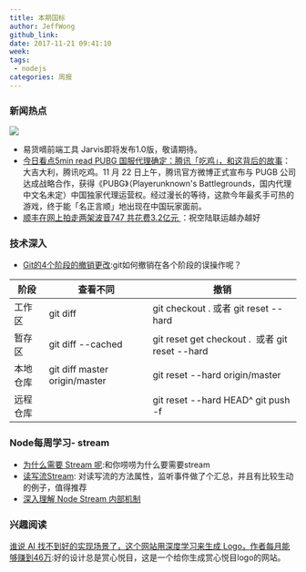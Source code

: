 ```yaml
---
title: 本期国标
author: JeffWong
github_link: 
date: 2017-11-21 09:41:10
week:
tags:
 - nodejs
categories: 周报
---
```

### 新闻热点
![](http://image.tf56.com/dfs/group1/M00/3E/FE/CiFBCVoWjl-AA7u6AAUdnfAubOM162.png)
- 易货嘀前端工具 Jarvis即将发布1.0版，敬请期待。
- [今日看点5min read
PUBG 国服代理确定：腾讯「吃鸡」，和这背后的故事](http://www.geekpark.net/news/224211)：大吉大利，腾讯吃鸡。11 月 22 日上午，腾讯官方微博正式宣布与 PUGB 公司达成战略合作，获得《PUBG》（Playerunknown's Battlegrounds，国内代理中文名未定）中国独家代理运营权。经过漫长的等待，这款今年最炙手可热的游戏，终于能「名正言顺」地出现在中国玩家面前。
- [顺丰在网上拍走两架波音747 共花费3.2亿元 ](http://www.techweb.com.cn/it/2017-11-21/2608890.shtml)：祝空陆联运越办越好

### 技术深入

- [Git的4个阶段的撤销更改](http://mp.weixin.qq.com/s?__biz=MjM5MTA1MjAxMQ==&mid=2651227335&idx=1&sn=54bbf426f7b8358fddcb4a3901255eb3&chksm=bd495d438a3ed45517ce21f33cdd457fb9201ba34d6723a1104df8a9bc0a934737f0df92f9a7&mpshare=1&scene=23&srcid=1124Gph1KGpiTh1R94cxPjxJ#rd):git如何撤销在各个阶段的误操作呢？

|阶段|查看不同|撤销|
|---|---|---|
|工作区|git diff|git checkout . 或者 git reset --hard|
|暂存区|git diff --cached| git reset  get checkout .  或者 git reset --hard |
|本地仓库|git diff master origin/master| git reset --hard origin/master |
|远程仓库||git reset --hard HEAD^  git push -f|

### Node每周学习- stream

- [为什么需要 Stream 呢](https://segmentfault.com/a/1190000000357044):和你唠唠为什么要需要stream
- [读写流Stream](http://www.dengzhr.com/node-js/847): 对读写流的方法属性，监听事件做了个汇总，并且有比较生动的例子，值得推荐
- [深入理解 Node Stream 内部机制](http://mp.weixin.qq.com/s?__biz=MzAxMjA5ODQwMQ==&mid=2455058824&idx=1&sn=ee11da0c41f5fa2e19e84c798d9fa6b1&chksm=8c169786bb611e908972b10dd115f4f101302a0217746f7bd8e8a8f221311e336267dba39ac8&mpshare=1&scene=23&srcid=0913I0WgGJYNgPGb7NV1r6FX#rd)

### 兴趣阅读

[谁说 AI 找不到好的实现场景了，这个网站用深度学习来生成 Logo，作者每月能够赚到46万](https://zhuanlan.zhihu.com/p/31331407):好的设计总是赏心悦目，这是一个给你生成赏心悦目logo的网站。
